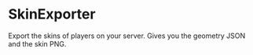 # SkinExporter
Export the skins of players on your server. Gives you the geometry JSON and the skin PNG.
